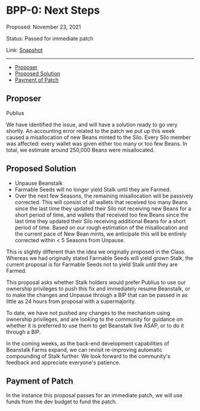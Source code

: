 # BPP-0: Next Steps

Proposed: November 23, 2021

Status: Passed for immediate patch

Link: [Snapshot](https://snapshot.org/#/beanstalkfarms.eth/proposal/0xffc6033eb5a4e53f4da5df1c4011bacc12244914885fe11e6a6f2d09d856feed)

---

- [Proposer](#proposer)
- [Proposed Solution](#proposed-solution)
- [Payment of Patch](#payment-of-patch)

## Proposer

Publius

We have identified the issue, and will have a solution ready to go very shortly. An accounting error related to the patch we put up this week caused a misallocation of new Beans minted to the Silo. Every Silo member was affected: every wallet was given either too many or too few Beans. In total, we estimate around 250,000 Beans were misallocated.

## Proposed Solution

- Unpause Beanstalk
- Farmable Seeds will no longer yield Stalk until they are Farmed.
- Over the next few Seasons, the remaining misallocation will be passively corrected. This will consist of all wallets that received too many Beans since the last time they updated their Silo not receiving new Beans for a short period of time, and wallets that received too few Beans since the last time they updated their Silo receiving additional Beans for a short period of time. Based on our rough estimation of the misallocation and the current pace of New Bean mints, we anticipate this will be entirely corrected within < 5 Seasons from Unpause.

This is slightly different than the idea we originally proposed in the Class. Whereas we had originally stated Farmable Seeds will yield grown Stalk, the current proposal is for Farmable Seeds not to yield Stalk until they are Farmed.

This proposal asks whether Stalk holders would prefer Publius to use our ownership privileges to push this fix and immediately resume Beanstalk, or to make the changes and Unpause through a BIP that can be passed in as little as 24 hours from proposal with a supermajority.

To date, we have not pushed any changes to the mechanism using ownership privileges, and are looking to the community for guidance on whether it is preferred to use them to get Beanstalk live ASAP, or to do it through a BIP.

In the coming weeks, as the back-end development capabilities of Beanstalk Farms expand, we can revisit re-improving automatic compounding of Stalk further. We look forward to the community's feedback and appreciate everyone's patience.

## Payment of Patch

In the instance this proposal passes for an immediate patch, we will use funds from the dev budget to fund the patch.
